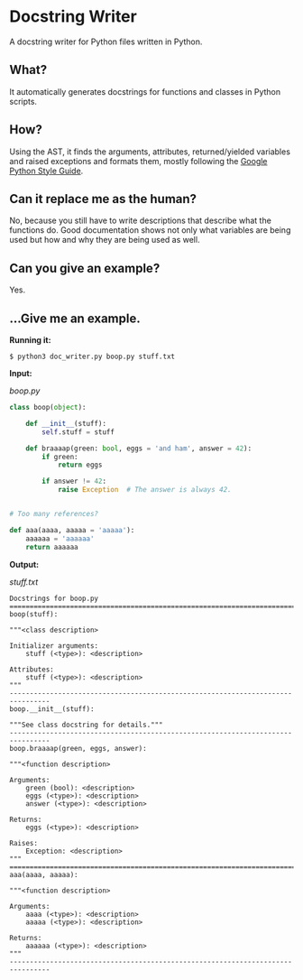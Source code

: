 # Docstring Writer
A docstring writer for Python files written in Python.

## What?
It automatically generates docstrings for functions and classes in Python
scripts.

## How?
Using the AST, it finds the arguments, attributes, returned/yielded variables
and raised exceptions and formats them, mostly following the
[Google Python Style Guide](https://google.github.io/styleguide/pyguide.html).

## Can it replace me as the human?
No, because you still have to write descriptions that describe what the
functions do. Good documentation shows not only what variables are being used
but how and why they are being used as well.

## Can you give an example?
Yes.

## ...Give me an example.
**Running it:**

```
$ python3 doc_writer.py boop.py stuff.txt
```

**Input:**

*boop.py*
```python
class boop(object):

    def __init__(stuff):
        self.stuff = stuff

    def braaaap(green: bool, eggs = 'and ham', answer = 42):
        if green:
            return eggs

        if answer != 42:
            raise Exception  # The answer is always 42.


# Too many references?

def aaa(aaaa, aaaaa = 'aaaaa'):
    aaaaaa = 'aaaaaa'
    return aaaaaa
```

**Output:**

*stuff.txt*
```
Docstrings for boop.py
================================================================================
boop(stuff):

"""<class description>

Initializer arguments:
    stuff (<type>): <description>

Attributes:
    stuff (<type>): <description>
"""
--------------------------------------------------------------------------------
boop.__init__(stuff):

"""See class docstring for details."""
--------------------------------------------------------------------------------
boop.braaaap(green, eggs, answer):

"""<function description>

Arguments:
    green (bool): <description>
    eggs (<type>): <description>
    answer (<type>): <description>

Returns:
    eggs (<type>): <description>

Raises:
    Exception: <description>
"""
================================================================================
aaa(aaaa, aaaaa):

"""<function description>

Arguments:
    aaaa (<type>): <description>
    aaaaa (<type>): <description>

Returns:
    aaaaaa (<type>): <description>
"""
--------------------------------------------------------------------------------
```
